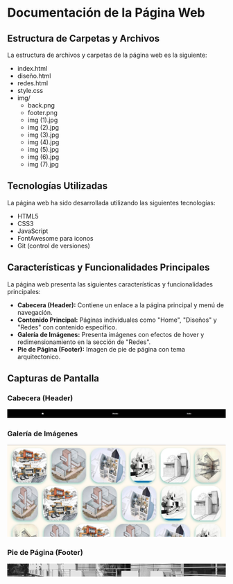 # Documentación de la Página Web

## Estructura de Carpetas y Archivos

La estructura de archivos y carpetas de la página web es la siguiente:

- index.html
- diseño.html
- redes.html
- style.css
- img/
   - back.png
   - footer.png
   - img (1).jpg
   - img (2).jpg
   - img (3).jpg
   - img (4).jpg
   - img (5).jpg
   - img (6).jpg
   - img (7).jpg

## Tecnologías Utilizadas

La página web ha sido desarrollada utilizando las siguientes tecnologías:

- HTML5
- CSS3
- JavaScript
- FontAwesome para iconos
- Git (control de versiones)

## Características y Funcionalidades Principales

La página web presenta las siguientes características y funcionalidades principales:

- **Cabecera (Header):** Contiene un enlace a la página principal y menú de navegación.
- **Contenido Principal:** Páginas individuales como "Home", "Diseños" y "Redes" con contenido específico.
- **Galería de Imágenes:** Presenta imágenes con efectos de hover y redimensionamiento en la sección de "Redes".
- **Pie de Página (Footer):** Imagen de pie de página con tema arquitectonico.

## Capturas de Pantalla

### Cabecera (Header)
![Captura de Pantalla Cabecera](img/header.jpg)

### Galería de Imágenes
![Captura de Pantalla Galería de Imágenes](img/galery.jpg)

### Pie de Página (Footer)
![Captura de Pantalla Pie de Página](img/footer.png)
